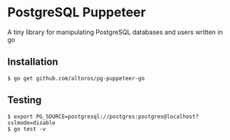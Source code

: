 # PostgreSQL Puppeteer

A tiny library for manipulating PostgreSQL databases and users written in go

## Installation

```
$ go get github.com/altoros/pg-puppeteer-go
```

## Testing

```
$ export PG_SOURCE=postgresql://postgres:postgres@localhost?sslmode=disable
$ go test -v
```
